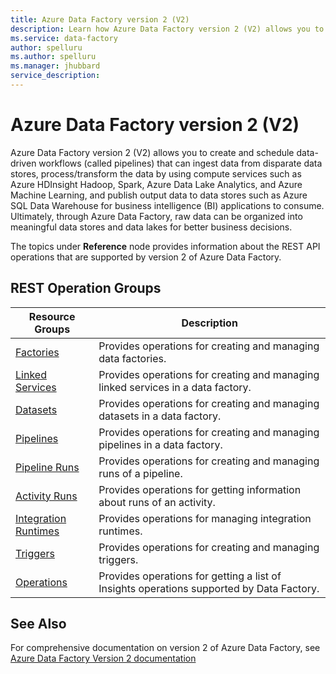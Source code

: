 ```yaml
---
title: Azure Data Factory version 2 (V2)
description: Learn how Azure Data Factory version 2 (V2) allows you to create and schedule data-driven workflows (called pipelines) that can ingest data from disparate data stores.
ms.service: data-factory
author: spelluru
ms.author: spelluru
ms.manager: jhubbard
service_description: 
---
```



# Azure Data Factory version 2 (V2)
Azure Data Factory version 2 (V2) allows you to create and schedule data-driven workflows (called pipelines) that can ingest data from disparate data stores, process/transform the data by using compute services such as Azure HDInsight Hadoop, Spark, Azure Data Lake Analytics, and Azure Machine Learning, and publish output data to data stores such as Azure SQL Data Warehouse for business intelligence (BI) applications to consume. Ultimately, through Azure Data Factory, raw data can be organized into meaningful data stores and data lakes for better business decisions.

The topics under **Reference** node provides information about the REST API operations that are supported by version 2 of Azure Data Factory. 

## REST Operation Groups

| Resource Groups                                 | Description                                                                 |
|-------------------------------------------------|-----------------------------------------------------------------------------|
| [Factories](xref:management.azure.com.datafactory.factories) | Provides operations for creating and managing data factories. |
| [Linked Services](xref:management.azure.com.datafactory.linkedservices) | Provides operations for creating and managing linked services in a data factory. |
| [Datasets](xref:management.azure.com.datafactory.datasets) | Provides operations for creating and managing datasets in a data factory. |
| [Pipelines](xref:management.azure.com.datafactory.pipelines) | Provides operations for creating and managing pipelines in a data factory. |
| [Pipeline Runs](xref:management.azure.com.datafactory.pipelineruns) | Provides operations for creating and managing runs of a pipeline. |
| [Activity Runs](xref:management.azure.com.datafactory.activityruns) | Provides operations for getting information about runs of an activity. |
| [Integration Runtimes](xref:management.azure.com.datafactory.integrationruntimes) | Provides operations for managing integration runtimes. |                                  
| [Triggers](xref:management.azure.com.datafactory.triggers) | Provides operations for creating and managing triggers. |
| [Operations](xref:management.azure.com.datafactory.operations) | Provides operations for getting a list of Insights operations supported by Data Factory. |


## See Also
For comprehensive documentation on version 2 of Azure Data Factory, see [Azure Data Factory Version 2 documentation](https://azure.microsoft.com/documentation/services/data-factory/introduction/)
